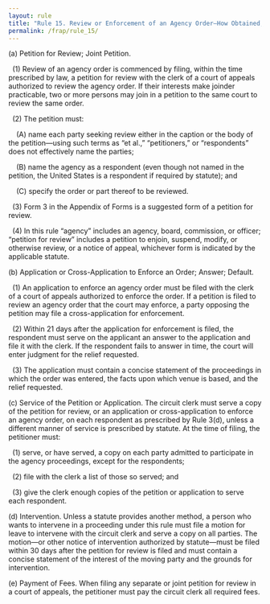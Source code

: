 ```yaml
---
layout: rule
title: "Rule 15. Review or Enforcement of an Agency Order—How Obtained; Intervention"
permalink: /frap/rule_15/
---
```


(a) Petition for Review; Joint Petition.


&nbsp;&nbsp;(1) Review of an agency order is commenced by filing, within the time prescribed by law, a petition for review with the clerk of a court of appeals authorized to review the agency order. If their interests make joinder practicable, two or more persons may join in a petition to the same court to review the same order.


&nbsp;&nbsp;(2) The petition must:


&nbsp;&nbsp;&nbsp;&nbsp;(A) name each party seeking review either in the caption or the body of the petition—using such terms as “et al.,” “petitioners,” or “respondents” does not effectively name the parties;


&nbsp;&nbsp;&nbsp;&nbsp;(B) name the agency as a respondent (even though not named in the petition, the United States is a respondent if required by statute); and


&nbsp;&nbsp;&nbsp;&nbsp;(C) specify the order or part thereof to be reviewed.


&nbsp;&nbsp;(3) Form 3 in the Appendix of Forms is a suggested form of a petition for review.


&nbsp;&nbsp;(4) In this rule “agency” includes an agency, board, commission, or officer; “petition for review” includes a petition to enjoin, suspend, modify, or otherwise review, or a notice of appeal, whichever form is indicated by the applicable statute.


(b) Application or Cross-Application to Enforce an Order; Answer; Default.


&nbsp;&nbsp;(1) An application to enforce an agency order must be filed with the clerk of a court of appeals authorized to enforce the order. If a petition is filed to review an agency order that the court may enforce, a party opposing the petition may file a cross-application for enforcement.


&nbsp;&nbsp;(2) Within 21 days after the application for enforcement is filed, the respondent must serve on the applicant an answer to the application and file it with the clerk. If the respondent fails to answer in time, the court will enter judgment for the relief requested.


&nbsp;&nbsp;(3) The application must contain a concise statement of the proceedings in which the order was entered, the facts upon which venue is based, and the relief requested.


(c) Service of the Petition or Application. The circuit clerk must serve a copy of the petition for review, or an application or cross-application to enforce an agency order, on each respondent as prescribed by Rule 3(d), unless a different manner of service is prescribed by statute. At the time of filing, the petitioner must:


&nbsp;&nbsp;(1) serve, or have served, a copy on each party admitted to participate in the agency proceedings, except for the respondents;


&nbsp;&nbsp;(2) file with the clerk a list of those so served; and


&nbsp;&nbsp;(3) give the clerk enough copies of the petition or application to serve each respondent.


(d) Intervention. Unless a statute provides another method, a person who wants to intervene in a proceeding under this rule must file a motion for leave to intervene with the circuit clerk and serve a copy on all parties. The motion—or other notice of intervention authorized by statute—must be filed within 30 days after the petition for review is filed and must contain a concise statement of the interest of the moving party and the grounds for intervention.


(e) Payment of Fees. When filing any separate or joint petition for review in a court of appeals, the petitioner must pay the circuit clerk all required fees.